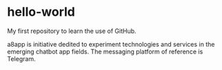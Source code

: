 # hello-world
My first repository to learn the use of GitHub.

a8app is initiative dedited to experiment technologies and services in the emerging chatbot app fields.
The messaging platform of reference is Telegram.
